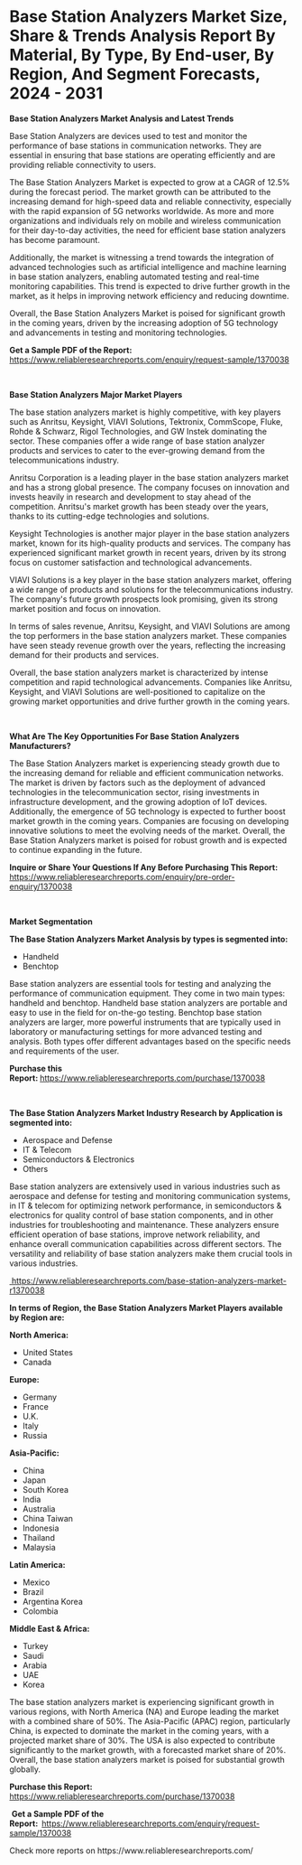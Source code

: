 <p><h1>Base Station Analyzers Market Size, Share & Trends Analysis Report By Material, By Type, By End-user, By Region, And Segment Forecasts, 2024 - 2031</h1></p><p><strong>Base Station Analyzers Market Analysis and Latest Trends</strong></p>
<p><p>Base Station Analyzers are devices used to test and monitor the performance of base stations in communication networks. They are essential in ensuring that base stations are operating efficiently and are providing reliable connectivity to users.</p><p>The Base Station Analyzers Market is expected to grow at a CAGR of 12.5% during the forecast period. The market growth can be attributed to the increasing demand for high-speed data and reliable connectivity, especially with the rapid expansion of 5G networks worldwide. As more and more organizations and individuals rely on mobile and wireless communication for their day-to-day activities, the need for efficient base station analyzers has become paramount.</p><p>Additionally, the market is witnessing a trend towards the integration of advanced technologies such as artificial intelligence and machine learning in base station analyzers, enabling automated testing and real-time monitoring capabilities. This trend is expected to drive further growth in the market, as it helps in improving network efficiency and reducing downtime.</p><p>Overall, the Base Station Analyzers Market is poised for significant growth in the coming years, driven by the increasing adoption of 5G technology and advancements in testing and monitoring technologies.</p></p>
<p><strong>Get a Sample PDF of the Report:&nbsp;</strong> <a href="https://www.reliableresearchreports.com/enquiry/request-sample/1370038">https://www.reliableresearchreports.com/enquiry/request-sample/1370038</a></p>
<p>&nbsp;</p>
<p><strong>Base Station Analyzers Major Market Players</strong></p>
<p><p>The base station analyzers market is highly competitive, with key players such as Anritsu, Keysight, VIAVI Solutions, Tektronix, CommScope, Fluke, Rohde & Schwarz, Rigol Technologies, and GW Instek dominating the sector. These companies offer a wide range of base station analyzer products and services to cater to the ever-growing demand from the telecommunications industry.</p><p>Anritsu Corporation is a leading player in the base station analyzers market and has a strong global presence. The company focuses on innovation and invests heavily in research and development to stay ahead of the competition. Anritsu's market growth has been steady over the years, thanks to its cutting-edge technologies and solutions.</p><p>Keysight Technologies is another major player in the base station analyzers market, known for its high-quality products and services. The company has experienced significant market growth in recent years, driven by its strong focus on customer satisfaction and technological advancements.</p><p>VIAVI Solutions is a key player in the base station analyzers market, offering a wide range of products and solutions for the telecommunications industry. The company's future growth prospects look promising, given its strong market position and focus on innovation.</p><p>In terms of sales revenue, Anritsu, Keysight, and VIAVI Solutions are among the top performers in the base station analyzers market. These companies have seen steady revenue growth over the years, reflecting the increasing demand for their products and services.</p><p>Overall, the base station analyzers market is characterized by intense competition and rapid technological advancements. Companies like Anritsu, Keysight, and VIAVI Solutions are well-positioned to capitalize on the growing market opportunities and drive further growth in the coming years.</p></p>
<p>&nbsp;</p>
<p><strong>What Are The Key Opportunities For Base Station Analyzers Manufacturers?</strong></p>
<p><p>The Base Station Analyzers market is experiencing steady growth due to the increasing demand for reliable and efficient communication networks. The market is driven by factors such as the deployment of advanced technologies in the telecommunication sector, rising investments in infrastructure development, and the growing adoption of IoT devices. Additionally, the emergence of 5G technology is expected to further boost market growth in the coming years. Companies are focusing on developing innovative solutions to meet the evolving needs of the market. Overall, the Base Station Analyzers market is poised for robust growth and is expected to continue expanding in the future.</p></p>
<p><strong>Inquire or Share Your Questions If Any Before Purchasing This Report:</strong> <a href="https://www.reliableresearchreports.com/enquiry/pre-order-enquiry/1370038">https://www.reliableresearchreports.com/enquiry/pre-order-enquiry/1370038</a></p>
<p>&nbsp;</p>
<p><strong>Market Segmentation</strong></p>
<p><strong>The Base Station Analyzers Market Analysis by types is segmented into:</strong></p>
<p><ul><li>Handheld</li><li>Benchtop</li></ul></p>
<p><p>Base station analyzers are essential tools for testing and analyzing the performance of communication equipment. They come in two main types: handheld and benchtop. Handheld base station analyzers are portable and easy to use in the field for on-the-go testing. Benchtop base station analyzers are larger, more powerful instruments that are typically used in laboratory or manufacturing settings for more advanced testing and analysis. Both types offer different advantages based on the specific needs and requirements of the user.</p></p>
<p><strong>Purchase this Report:&nbsp;</strong><a href="https://www.reliableresearchreports.com/purchase/1370038">https://www.reliableresearchreports.com/purchase/1370038</a></p>
<p>&nbsp;</p>
<p><strong>The Base Station Analyzers Market Industry Research by Application is segmented into:</strong></p>
<p><ul><li>Aerospace and Defense</li><li>IT & Telecom</li><li>Semiconductors & Electronics</li><li>Others</li></ul></p>
<p><p>Base station analyzers are extensively used in various industries such as aerospace and defense for testing and monitoring communication systems, in IT & telecom for optimizing network performance, in semiconductors & electronics for quality control of base station components, and in other industries for troubleshooting and maintenance. These analyzers ensure efficient operation of base stations, improve network reliability, and enhance overall communication capabilities across different sectors. The versatility and reliability of base station analyzers make them crucial tools in various industries.</p></p>
<p><a href="https://www.reliableresearchreports.com/base-station-analyzers-market-r1370038">&nbsp;https://www.reliableresearchreports.com/base-station-analyzers-market-r1370038</a></p>
<p><strong>In terms of Region, the Base Station Analyzers Market Players available by Region are:</strong></p>
<p>
    <p> <strong> North America: </strong>
        <ul>
            <li>United States</li>
            <li>Canada</li>
        </ul>
        </p> 
    <p> <strong> Europe: </strong>
        <ul>
            <li>Germany</li>
            <li>France</li>
            <li>U.K.</li>
            <li>Italy</li>
            <li>Russia</li>
        </ul>
        </p> 
    <p> <strong> Asia-Pacific: </strong>
        <ul>
            <li>China</li>
            <li>Japan</li>
            <li>South Korea</li>
            <li>India</li>
            <li>Australia</li>
            <li>China Taiwan</li>
            <li>Indonesia</li>
            <li>Thailand</li>
            <li>Malaysia</li>
        </ul>
        </p> 
    <p> <strong> Latin America: </strong>
        <ul>
            <li>Mexico</li>
            <li>Brazil</li>
            <li>Argentina Korea</li>
            <li>Colombia</li>
        </ul>
        </p> 
    <p> <strong> Middle East & Africa: </strong>
        <ul>
            <li>Turkey</li>
            <li>Saudi</li>
            <li>Arabia</li>
            <li>UAE</li>
            <li>Korea</li>
        </ul>
    </p>
    </p>
<p><p>The base station analyzers market is experiencing significant growth in various regions, with North America (NA) and Europe leading the market with a combined share of 50%. The Asia-Pacific (APAC) region, particularly China, is expected to dominate the market in the coming years, with a projected market share of 30%. The USA is also expected to contribute significantly to the market growth, with a forecasted market share of 20%. Overall, the base station analyzers market is poised for substantial growth globally.</p></p>
<p><strong>Purchase this Report: </strong><a href="https://www.reliableresearchreports.com/purchase/1370038">https://www.reliableresearchreports.com/purchase/1370038</a></p>
<p>&nbsp;<strong>Get a Sample PDF of the Report:&nbsp;&nbsp;</strong><a href="https://www.reliableresearchreports.com/enquiry/request-sample/1370038">https://www.reliableresearchreports.com/enquiry/request-sample/1370038</a></p>
<p><strong></strong></p>
<p>Check more reports on https://www.reliableresearchreports.com/</p>